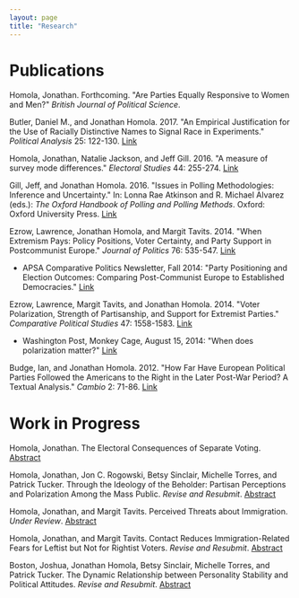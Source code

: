 ```yaml
---
layout: page
title: "Research"
---
```


# Publications

Homola, Jonathan. Forthcoming. "Are Parties Equally Responsive to Women and Men?" *British Journal of Political Science*.

Butler, Daniel M., and Jonathan Homola. 2017. "An Empirical Justification for the Use of Racially Distinctive Names to Signal Race in Experiments." *Political Analysis* 25: 122-130. [Link](https://doi.org/10.1017/pan.2016.15 "Political Analysis")

Homola, Jonathan, Natalie Jackson, and Jeff Gill. 2016. "A measure of survey mode differences." *Electoral Studies* 44: 255-274. [Link](http://dx.doi.org/10.1016/j.electstud.2016.06.010 "Electoral Studies")

Gill, Jeff, and Jonathan Homola. 2016. "Issues in Polling Methodologies: Inference and Uncertainty." In: Lonna Rae Atkinson and R. Michael Alvarez (eds.): *The Oxford Handbook of Polling and Polling Methods*. Oxford: Oxford University Press. [Link](http://dx.doi.org/10.1093/oxfordhb/9780190213299.013.11 "OUP Handbooks")

Ezrow, Lawrence, Jonathan Homola, and Margit Tavits. 2014. "When Extremism Pays: Policy Positions, Voter Certainty, and Party Support in Postcommunist Europe." *Journal of Politics* 76: 535-547. [Link](http://dx.doi.org/10.1017/S0022381613001461 "Journal of Politics")
 * APSA Comparative Politics Newsletter, Fall 2014: "Party Positioning and Election Outcomes: Comparing Post-Communist Europe to Established Democracies." [Link](http://charlescrabtree.com/archived_newsletters/2014_fall.pdf "Comparative Politics Newsletter")

Ezrow, Lawrence, Margit Tavits, and Jonathan Homola. 2014. "Voter Polarization, Strength of Partisanship, and Support for Extremist Parties." *Comparative Political Studies* 47: 1558-1583. [Link](http://dx.doi.org/10.1177/0010414013512605 "Comparative Political Studies")
 * Washington Post, Monkey Cage, August 15, 2014: "When does polarization matter?" [Link](http://www.washingtonpost.com/blogs/monkey-cage/wp/2014/08/15/when-does-polarization-matter/ "Washington Post/Monkey Cage")

Budge, Ian, and Jonathan Homola. 2012. "How Far Have European Political Parties Followed the Americans to the Right in the Later Post-War Period? A Textual Analysis." *Cambio* 2: 71-86. [Link](http://dx.doi.org/10.13128/cambio-19435 "Cambio")

# Work in Progress

Homola, Jonathan. The Electoral Consequences of Separate Voting. [Abstract](http://jhomola.github.io/abstracts#separate)

Homola, Jonathan, Jon C. Rogowski, Betsy Sinclair, Michelle Torres, and Patrick Tucker. Through the Ideology of the Beholder: Partisan Perceptions and Polarization Among the Mass Public. *Revise and Resubmit*. [Abstract](http://jhomola.github.io/abstracts#ideology)

Homola, Jonathan, and Margit Tavits. Perceived Threats about Immigration. *Under Review*. [Abstract](http://jhomola.github.io/abstracts#threats)

Homola, Jonathan, and Margit Tavits. Contact Reduces Immigration-Related Fears for Leftist but Not for Rightist Voters. *Revise and Resubmit*. [Abstract](http://jhomola.github.io/abstracts#contact)

Boston, Joshua, Jonathan Homola, Betsy Sinclair, Michelle Torres, and Patrick Tucker. The Dynamic Relationship between Personality Stability and Political Attitudes. *Revise and Resubmit*. [Abstract](http://jhomola.github.io/abstracts#tipi)
